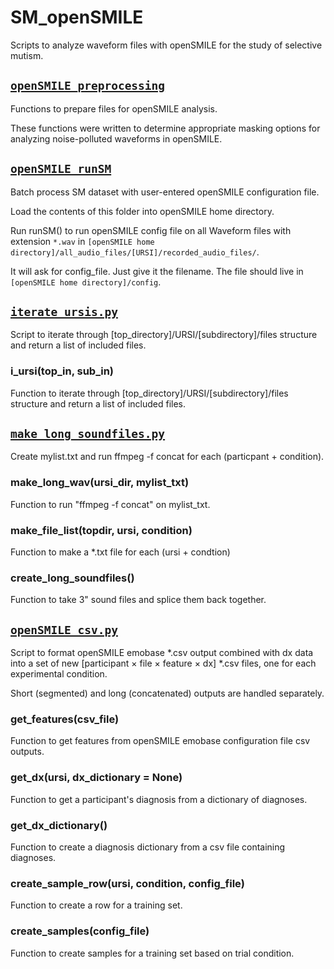 # SM_openSMILE
Scripts to analyze waveform files with openSMILE for the study of selective mutism.

## [`openSMILE_preprocessing`](https://github.com/shnizzedy/SM_openSMILE/tree/master/openSMILE_preprocessing "functions to prepare files for openSMILE analysis")
Functions to prepare files for openSMILE analysis.

These functions were written to determine appropriate masking options for analyzing noise-polluted waveforms in openSMILE.

## [`openSMILE_runSM`](https://github.com/shnizzedy/SM_openSMILE/tree/master/openSMILE_runSM "batch process SM dataset with user-entered openSMILE configuration file")
Batch process SM dataset with user-entered openSMILE configuration file.

Load the contents of this folder into openSMILE home directory.

Run runSM() to run openSMILE config file on all Waveform files with extension `*.wav` in `[openSMILE home directory]/all_audio_files/[URSI]/recorded_audio_files/`.

It will ask for config_file. Just give it the filename. The file should live in `[openSMILE home directory]/config`.

## [`iterate_ursis.py`](https://github.com/shnizzedy/SM_openSMILE/blob/master/iterate_ursis.py)
Script to iterate through [top_directory]/URSI/[subdirectory]/files structure
and return a list of included files.

### i_ursi(top_in, sub_in)
Function to iterate through [top_directory]/URSI/[subdirectory]/files structure
and return a list of included files.

## [`make_long_soundfiles.py`](https://github.com/shnizzedy/SM_openSMILE/blob/master/make_long_soundfiles.py)
Create mylist.txt and run ffmpeg -f concat for each (particpant + condition).

### make_long_wav(ursi_dir, mylist_txt)
Function to run "ffmpeg -f concat" on mylist_txt.

### make_file_list(topdir, ursi, condition)
Function to make a *.txt file for each (ursi + condtion)

### create_long_soundfiles()
Function to take 3" sound files and splice them back together.

## [`openSMILE_csv.py`](https://github.com/shnizzedy/SM_openSMILE/blob/master/openSMILE_csv.py)
Script to format openSMILE emobase *.csv output combined with dx data into a
set of new [participant × file × feature × dx] *.csv files, one for each
experimental condition.

Short (segmented) and long (concatenated) outputs are handled separately.

### get_features(csv_file)
Function to get features from openSMILE emobase configuration file csv outputs.

### get_dx(ursi, dx_dictionary = None)
Function to get a participant's diagnosis from a dictionary of diagnoses.

### get_dx_dictionary()
Function to create a diagnosis dictionary from a csv file containing diagnoses.

### create_sample_row(ursi, condition, config_file)
Function to create a row for a training set.

### create_samples(config_file)
Function to create samples for a training set based on trial condition.